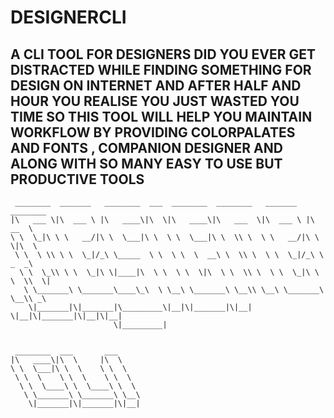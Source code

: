 # DESIGNERCLI
## A CLI TOOL FOR DESIGNERS DID YOU EVER GET DISTRACTED WHILE FINDING SOMETHING FOR DESIGN ON INTERNET AND AFTER HALF AND HOUR YOU REALISE YOU JUST WASTED YOU TIME SO THIS TOOL WILL HELP YOU MAINTAIN WORKFLOW BY PROVIDING COLORPALATES AND FONTS , COMPANION DESIGNER AND ALONG WITH SO MANY EASY TO USE BUT PRODUCTIVE TOOLS 
```
 ________  _______   ________  ___  ________  ________   _______   ________     
|\   ___ \|\  ___ \ |\   ____\|\  \|\   ____\|\   ___  \|\  ___ \ |\   __  \    
\ \  \_|\ \ \   __/|\ \  \___|\ \  \ \  \___|\ \  \\ \  \ \   __/|\ \  \|\  \   
 \ \  \ \\ \ \  \_|/_\ \_____  \ \  \ \  \  __\ \  \\ \  \ \  \_|/_\ \   _  _\  
  \ \  \_\\ \ \  \_|\ \|____|\  \ \  \ \  \|\  \ \  \\ \  \ \  \_|\ \ \  \\  \| 
   \ \_______\ \_______\____\_\  \ \__\ \_______\ \__\\ \__\ \_______\ \__\\ _\ 
    \|_______|\|_______|\_________\|__|\|_______|\|__| \|__|\|_______|\|__|\|__|
                       \|_________|                                             
                                                                                
                                                                                
 ________  ___       ___                                                        
|\   ____\|\  \     |\  \                                                       
\ \  \___|\ \  \    \ \  \                                                      
 \ \  \    \ \  \    \ \  \                                                     
  \ \  \____\ \  \____\ \  \                                                    
   \ \_______\ \_______\ \__\                                                   
    \|_______|\|_______|\|__|                                                   
                                                                                
                                                                                
                                                                                
```
